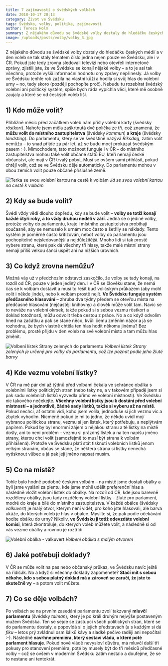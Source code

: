 ```yaml
---
title: 7 zajímavostí o švédských volbách
date: 2018-10-17 20:13
category: Život ve Švédsku
tags: Švédsko, volby, politika, zajímavosti
author: Tereza Holm
summary: Z nějakého důvodu se švédské volby dostaly do hledáčku českých médií a v den voleb se tak staly tématem číslo jedna nejen pouze ve Švédsku, ale i v ČR. Pokud jste tedy zrovna sledovali televizi nebo otevřeli internetové zprávy, zjistili jste, že ve Švédsku se konají nějaké volby – a to je asi tak všechno, protože vyšší informační hodnotu ony zprávy nepřinesly. Já volby ve Švédsku tenhle rok zažila na vlastní kůži a hodila si svůj hlas do volební urny – no, tedy skoro (později pochopíte proč). Nebudu tu rozebírat švédský volební ani politický systém, spíše bych ráda vypíchla věci, které mě osobně zaujaly a které se od českých voleb liší.
image: /uploads/posts/volby/volby_3.jpg
---
```


Z nějakého důvodu se švédské volby dostaly do hledáčku českých médií a v den voleb se tak staly tématem číslo jedna nejen pouze ve Švédsku, ale i v ČR. Pokud jste tedy zrovna sledovali televizi nebo otevřeli internetové zprávy, zjistili jste, že ve Švédsku se konají nějaké volby – a to je asi tak všechno, protože vyšší informační hodnotu ony zprávy nepřinesly. Já volby ve Švédsku tenhle rok zažila na vlastní kůži a hodila si svůj hlas do volební urny – no, tedy skoro (později pochopíte proč). Nebudu tu rozebírat švédský volební ani politický systém, spíše bych ráda vypíchla věci, které mě osobně zaujaly a které se od českých voleb liší.

## 1) Kdo může volit?

Přibližně měsíc před začátkem voleb nám přišly volební karty (švédsky _röstkort_). Nahoře jsem měla zaškrtnutá dvě políčka ze tří, což znamená, že __můžu volit do místního zastupitelstva__ (švédsky _kommun_) __a kraje__ (švédsky _landsting_). Do parlamentu, který se ve švédštině nazývá _Riksdag_, zatím volit nemůžu – to snad přijde za pár let, až se budu moct prokázat švédským pasem :-). Mimochodem, tato možnost funguje i v ČR – do místního zastupitelstva mohou také volit občané států EU, kteří nemají české občanství, ale mají v ČR trvalý pobyt. Musí se ovšem sami přihlásit, pokud chtějí volit, což se ve Švédsku děje automaticky. Do parlamentu mohou v obou zemích volit pouze občané příslušné země.

![Terka se svou volební kartou na cestě k volbám](/uploads/posts/volby/volby_1.jpg)
*Já se svou volební kartou na cestě k volbám*

## 2) Kdy se bude volit?

Švédi vždy vědí dlouho dopředu, kdy se bude volit – __volby se totiž konají každé čtyři roky, a to vždy druhou neděli v září__. Jedná se o jediné volby, protože volby do parlamentu, kraje i místního zastupitelstva probíhají současně, aby se nemuselo k urnám moc často a šetřily se náklady. Tento systém je poměrně často kritizován, neboť volby do parlamentu jsou pochopitelně nejsledovanější a nejdůležitější. Mnoho lidí si tak prostě vybere stranu, které pak dá všechny tři hlasy, takže malé místní strany nemají příliš velkou šanci uspět ani na nižších úrovních.

## 3) Co když zrovna nemůžu?

Možná vás už v předchozím odstavci zaskočilo, že volby se tady konají, na rozdíl od ČR, pouze v jeden jediný den. I v ČR se člověku stane, že nemá čas se k volbám dostavit a musí to řešit buď voličským průkazem (aby mohl volit i někde jinde), nebo k volbám prostě nejít. __Ve Švédsku funguje systém předčasného hlasování__ – zhruba dva týdny předem se otevřou místa na předčasné hlasování (nejčastěji knihovny) a člověk může volit tam. Navíc se to neváže na volební okrsek, takže pokud si s sebou vezmu röstkort a doklad totožnosti, můžu odvolit třeba cestou z práce.  No a co když odvolím hned na začátku a pak se stane něco, kvůli čemu změním názor a já se rozhodnu, že bych vlastně chtěla ten hlas hodit někomu jinému? Bez problému, prostě přijdu v den voleb na své volební místo a tam můžu hlas změnit.

![Volbení lístek Strany zelených do parlamentu](/uploads/posts/volby/volby_2.jpg)
*Volbení lístek Strany zelených je určený pro volby do parlamentu, což lze poznat podle jeho žluté barvy*

## 4) Kde vezmu volební lístky?

V ČR na mě pár dní až týdnů před volbami čekala ve schránce obálka s volebními lístky politických stran (nebo taky ne, a v takovém případě jsem si pak sadu volebních lístků vyzvedla přímo ve volební místnosti). Ve Švédsku nic takového nečekejte. __Všechny volební lístky jsou k dostání před volební místností – a jednotlivě, žádné sady lístků, takže si vyberu až na místě__. Pokud nechci, ať ostatní vidí, koho jsem volila, jednoduše si jich vezmu víc a zbytek vyhodím. Nicméně pokud je mi to jedno, že někdo uvidí mojí vybranou politickou stranu, vezmu si jen lístek, který potřebuju, a neplýtvám papírem. Pokud by byl enormní zájem o nějakou stranu a té lístky na místě došly, ani to není problém – vezmu si prázdný lístek a na ten napíšu jméno strany, kterou chci volit (samozřejmě to musí být strana k volbám přihlášená). Protože ve Švédsku platí stát tisknutí volebních lístků jenom velkým stranám, občas se stane, že některá strana si lístky nenechá vytisknout vůbec a já pak její jméno napsat musím.

## 5) Co na místě?

Tohle bylo hodně podobné českým volbám – na místě jsme dostali obálky a byli jsme vysláni za plentu, kde jsme mohli udělit preferenční hlas a následně vložit volební lístek do obálky. Na rozdíl od ČR, kde jsou barevně rozděleny obálky, jsou tady rozděleny volební lístky – žluté pro parlament, modré do kraje a bílé do místního zastupitelstva. V každé obálce (švédsky _valkuvert_) je malý otvor, kterým není vidět, pro koho jste hlasovali, ale barva ukáže, do kterých voleb je hlas v obálce. Myslíte si, že pak podle očekávání hodíte obálku do urny? Nikoliv, __ve Švédsku ji totiž odevzdáte volební komisi__, která zkontroluje, do kterých voleb můžete volit, a následně si od vás vezme obálky a rovnou je roztřídí.

![Volební obálka - valkuvert](/uploads/posts/volby/volby_3.jpg)
*Volbení obálka s malým otvorem*

## 6) Jaké potřebuji doklady?

V ČR se může volit na pas nebo občanský průkaz, ve Švédsku navíc ještě na řidičák. No a když si všechny doklady zapomenete? __Stačí mít s sebou někoho, kdo s sebou platný doklad má a zároveň se zaručí, že jste to skutečně vy__ – a potom volit můžete. 

## 7) Co se děje volbách?

Po volbách se na prvním zasedání parlamentu zvolí takzvaný __mluvčí parlamentu__ (švédsky _talman_), který je po králi druhým nejvýše postaveným mužem Švédska. Ten se sejde se zástupci všech politických stran, které se do parlamentu dostaly, a popovídá si o jejich představách (a s každým si dá _fiku_ – letos prý zvládnul osm šálků kávy a sladké pečivo raději ani nepočítal :-). Následně __navrhne premiéra, který sestaví vládu, o které poté parlament hlasuje__. Pokud nové vládě nevysloví důvěru, má mluvčí další tři pokusy pro stanovení premiéra, poté by musely být do tří měsíců předčasné volby – což se ovšem v moderním Švédsku zatím nestalo a doufejme, že se to nestane ani tentokrát.
